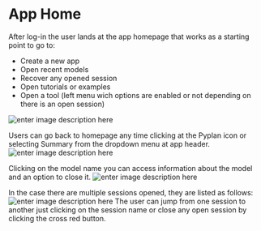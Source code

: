 # **App Home**
After log-in the user lands at the app homepage that works as a starting point to go to:
 - Create a new app
 - Open recent models
 - Recover any opened session
 - Open tutorials or examples
 - Open a tool (left menu wich options are enabled or not depending on there is an open session)

![enter image description here](http://img.pyplan.org/app%20home.png)

Users can go back to homepage any time clicking at the Pyplan icon or selecting Summary from the dropdown menu at app header.
![enter image description here](http://img.pyplan.org/app%20home-goto.png)

Clicking on the model name you can access information about the model and an option to close it.
![enter image description here](http://img.pyplan.org/app%20home-model.png)

In the case there are multiple sessions opened, they are listed as follows:
![enter image description here](http://img.pyplan.org/app%20home-sessions.png)
The user can jump from one session to another just clicking on the session name or close any open session by clicking the cross red button.

<!--stackedit_data:
eyJoaXN0b3J5IjpbMTMyMDYzMjQzNCwtMTg2OTUwMzc1OCwxOT
AxNjQ0MDU4LDE2MTE4Mjk3MDAsMTk1MDgyNTI2OCwtODg4ODMx
NjI4LDY3NDEyMTczMywtMTM3MjgxODM2MywxOTcxMTM1NDI0LD
EzMzMxOTU0LC02ODEzNjUwNSwxMjc4NTA5NTgwXX0=
-->